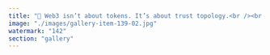 ```yaml
---
title: "🚨 Web3 isn’t about tokens. It’s about trust topology.<br /><br />Ethereum is the substrate. ETH is the energy. EigenLayer is the synaptic mesh. AVSs are modular cognition. Validators are intelligent agents. L2s are expressive limbs. Altchains are detached lobes.<br /><br />We’re not building apps — we’re assembling a fractal brain. Web3 is not a product stack. It’s a shared trust organism, emerging through selective attention, recursive restaking, and dynamic coherence.<br /><br />Stop optimizing for hype cycles. Start tuning for resonance.<br /><br /><br />#Web3 <br />#Ethereum <br />#EigenLayer <br />#Restaking <br />#Decentralization <br />#SystemicThinking <br />#SignalEcology <br />#FractalCognition<br /><br />cc Ethereum Foundation Eigen Labs Morpho <br />cc Arbitrum Optimism Foundation"
image: "./images/gallery-item-139-02.jpg"
watermark: "142"
section: "gallery"
---
```

